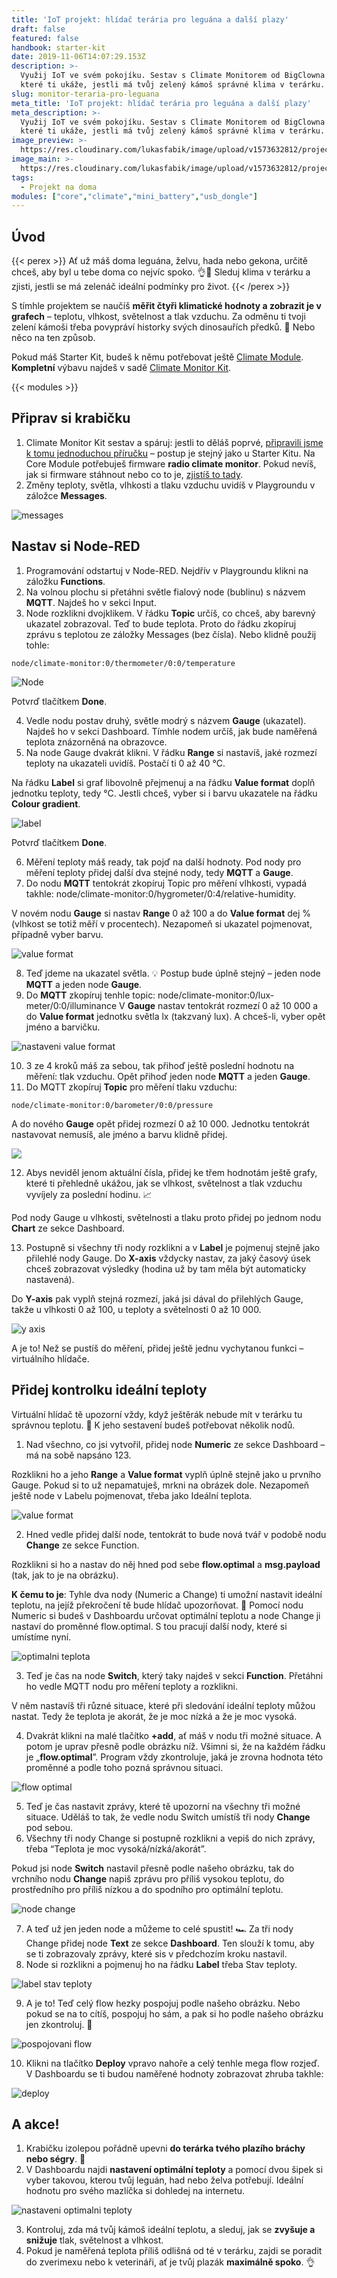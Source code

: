 ```yaml
---
title: 'IoT projekt: hlídač terária pro leguána a další plazy'
draft: false
featured: false
handbook: starter-kit
date: 2019-11-06T14:07:29.153Z
description: >-
  Využij IoT ve svém pokojíku. Sestav s Climate Monitorem od BigClowna zařízení,
  které ti ukáže, jestli má tvůj zelený kámoš správné klima v terárku.
slug: monitor-teraria-pro-leguana
meta_title: 'IoT projekt: hlídač terária pro leguána a další plazy'
meta_description: >-
  Využij IoT ve svém pokojíku. Sestav s Climate Monitorem od BigClowna zařízení,
  které ti ukáže, jestli má tvůj zelený kámoš správné klima v terárku.
image_preview: >-
  https://res.cloudinary.com/lukasfabik/image/upload/v1573632812/projects/Hlidej-prostredi-v-terarku-pro-sveho-leguana/1148307889691628.MOu57c2tmKxDlZFXOp8i_height640.png
image_main: >-
  https://res.cloudinary.com/lukasfabik/image/upload/v1573632812/projects/Hlidej-prostredi-v-terarku-pro-sveho-leguana/1148307889691628.MOu57c2tmKxDlZFXOp8i_height640.png
tags:
  - Projekt na doma
modules: ["core","climate","mini_battery","usb_dongle"]
---
```


## Úvod

{{< perex >}}
Ať už máš doma leguána, želvu, hada nebo gekona, určitě chceš, aby byl u tebe doma co nejvíc spoko. 👌🦎 Sleduj klima v terárku a zjisti, jestli se má zelenáč ideální podmínky pro život.
{{< /perex >}}

S tímhle projektem se naučíš **měřit čtyři klimatické hodnoty a zobrazit je v grafech** – teplotu, vlhkost, světelnost a tlak vzduchu. Za odměnu ti tvoji zelení kámoši třeba povypráví historky svých dinosauřích předků. 🦖 Nebo něco na ten způsob.

Pokud máš Starter Kit, budeš k němu potřebovat ještě [Climate Module](https://obchod.hardwario.cz/climate-module/). **Kompletní** výbavu najdeš v sadě [Climate Monitor Kit](https://obchod.hardwario.cz/climate-monitor-kit/).

{{< modules >}}

## Připrav si krabičku

1. Climate Monitor Kit sestav a spáruj: jestli to děláš poprvé, [připravili jsme k tomu jednoduchou příručku](/cs/handbook/) – postup je stejný jako u Starter Kitu. Na Core Module potřebuješ firmware **radio climate monitor**. Pokud nevíš, jak si firmware stáhnout nebo co to je, [zjistíš to tady](/cs/academy/jak-nahrat-firmware/).
2. Změny teploty, světla, vlhkosti a tlaku vzduchu uvidíš v Playgroundu v záložce **Messages**.

![messages](https://res.cloudinary.com/lukasfabik/image/upload/v1573049733/projects/Hlidej-prostredi-v-terarku-pro-sveho-leguana/image4.png)

## Nastav si Node-RED

1. Programování odstartuj v Node-RED. Nejdřív v Playgroundu klikni na záložku **Functions**.
2. Na volnou plochu si přetáhni světle fialový node (bublinu) s názvem **MQTT**. Najdeš ho v sekci Input.
3. Node rozklikni dvojklikem. V řádku **Topic** určíš, co chceš, aby barevný ukazatel zobrazoval. Teď to bude teplota. Proto do řádku zkopíruj zprávu s teplotou ze záložky Messages (bez čísla). Nebo klidně použij tohle:


```
node/climate-monitor:0/thermometer/0:0/temperature
```

![Node](https://res.cloudinary.com/lukasfabik/image/upload/v1573049733/projects/Hlidej-prostredi-v-terarku-pro-sveho-leguana/image6.png)

Potvrď tlačítkem **Done**.

4. Vedle nodu postav druhý, světle modrý s názvem **Gauge** (ukazatel). Najdeš ho v sekci Dashboard. Tímhle nodem určíš, jak bude naměřená teplota znázorněná na obrazovce.
5. Na node Gauge dvakrát klikni. V řádku **Range** si nastavíš, jaké rozmezí teploty na ukazateli uvidíš. Postačí ti 0 až 40 °C.

Na řádku **Label** si graf libovolně přejmenuj a na řádku **Value format** doplň jednotku teploty, tedy °C. Jestli chceš, vyber si i barvu ukazatele na řádku **Colour gradient**.

![label](https://res.cloudinary.com/lukasfabik/image/upload/v1573049734/projects/Hlidej-prostredi-v-terarku-pro-sveho-leguana/image8.png)

Potvrď tlačítkem **Done**.

6. Měření teploty máš ready, tak pojď na další hodnoty. Pod nody pro měření teploty přidej další dva stejné nody, tedy **MQTT** a **Gauge**.
7. Do nodu **MQTT** tentokrát zkopíruj Topic pro měření vlhkosti, vypadá takhle: node/climate-monitor:0/hygrometer/0:4/relative-humidity.

V novém nodu **Gauge** si nastav **Range** 0 až 100 a do **Value format** dej % (vlhkost se totiž měří v procentech). Nezapomeň si ukazatel pojmenovat, případně vyber barvu.

![value format](https://res.cloudinary.com/lukasfabik/image/upload/v1573049734/projects/Hlidej-prostredi-v-terarku-pro-sveho-leguana/image7.png)

8. Teď jdeme na ukazatel světla. 💡 Postup bude úplně stejný – jeden node **MQTT** a jeden node **Gauge**.
9. Do **MQTT** zkopíruj tenhle topic: node/climate-monitor:0/lux-meter/0:0/illuminance
   V **Gauge** nastav tentokrát rozmezí 0 až 10 000 a do **Value format** jednotku světla lx (takzvaný lux). A chceš-li, vyber opět jméno a barvičku.

![nastaveni value format](https://res.cloudinary.com/lukasfabik/image/upload/v1573049734/projects/Hlidej-prostredi-v-terarku-pro-sveho-leguana/image14.png)

10. 3 ze 4 kroků máš za sebou, tak přihoď ještě poslední hodnotu na měření: tlak vzduchu. Opět přihoď jeden node **MQTT** a jeden **Gauge**.
11. Do MQTT zkopíruj **Topic** pro měření tlaku vzduchu:


```
node/climate-monitor:0/barometer/0:0/pressure
```

A do nového **Gauge** opět přidej rozmezí 0 až 10 000. Jednotku tentokrát nastavovat nemusíš, ale jméno a barvu klidně přidej.

![](https://res.cloudinary.com/lukasfabik/image/upload/v1573049734/projects/Hlidej-prostredi-v-terarku-pro-sveho-leguana/image9.png)

12. Abys neviděl jenom aktuální čísla, přidej ke třem hodnotám ještě grafy, které ti přehledně ukážou, jak se vlhkost, světelnost a tlak vzduchu vyvíjely za poslední hodinu. 📈

Pod nody Gauge u vlhkosti, světelnosti a tlaku proto přidej po jednom nodu **Chart** ze sekce Dashboard.

13. Postupně si všechny tři nody rozklikni a v **Label** je pojmenuj stejně jako přilehlé nody Gauge. Do **X-axis** vždycky nastav, za jaký časový úsek chceš zobrazovat výsledky (hodina už by tam měla být automaticky nastavená).

Do **Y-axis** pak vyplň stejná rozmezí, jaká jsi dával do přilehlých Gauge, takže u vlhkosti 0 až 100, u teploty a světelnosti 0 až 10 000.

![y axis](https://res.cloudinary.com/lukasfabik/image/upload/v1573049733/projects/Hlidej-prostredi-v-terarku-pro-sveho-leguana/image5.png)

A je to! Než se pustíš do měření, přidej ještě jednu vychytanou funkci – virtuálního hlídače.

## Přidej kontrolku ideální teploty

Virtuální hlídač tě upozorní vždy, když ještěrák nebude mít v terárku tu správnou teplotu. 🐍 K jeho sestavení budeš potřebovat několik nodů.

1. Nad všechno, co jsi vytvořil, přidej node **Numeric** ze sekce Dashboard – má na sobě napsáno 123.

Rozklikni ho a jeho **Range** a **Value format** vyplň úplně stejně jako u prvního Gauge. Pokud si to už nepamatuješ, mrkni na obrázek dole. Nezapomeň ještě node v Labelu pojmenovat, třeba jako Ideální teplota.

![value format](https://res.cloudinary.com/lukasfabik/image/upload/v1573049734/projects/Hlidej-prostredi-v-terarku-pro-sveho-leguana/image13.png)

2. Hned vedle přidej další node, tentokrát to bude nová tvář v podobě nodu **Change** ze sekce Function.

Rozklikni si ho a nastav do něj hned pod sebe **flow.optimal** a **msg.payload** (tak, jak to je na obrázku).

**K čemu to je**: Tyhle dva nody (Numeric a Change) ti umožní nastavit ideální teplotu, na jejíž překročení tě bude hlídač upozorňovat. 👮 Pomocí nodu Numeric si budeš v Dashboardu určovat optimální teplotu a node Change ji nastaví do proměnné flow.optimal. S tou pracují další nody, které si umístíme nyní.

![optimalni teplota](https://res.cloudinary.com/lukasfabik/image/upload/v1573049734/projects/Hlidej-prostredi-v-terarku-pro-sveho-leguana/image12.png)

3. Teď je čas na node **Switch**, který taky najdeš v sekci **Function**. Přetáhni ho vedle MQTT nodu pro měření teploty a rozklikni.

V něm nastavíš tři různé situace, které při sledování ideální teploty můžou nastat. Tedy že teplota je akorát, že je moc nízká a že je moc vysoká.

4. Dvakrát klikni na malé tlačítko **+add**, ať máš v nodu tři možné situace. A potom je uprav přesně podle obrázku níž. Všimni si, že na každém řádku je „**flow.optimal**”. Program vždy zkontroluje, jaká je zrovna hodnota této proměnné a podle toho pozná správnou situaci.

![flow optimal](https://res.cloudinary.com/lukasfabik/image/upload/v1573049734/projects/Hlidej-prostredi-v-terarku-pro-sveho-leguana/image10.png)

5. Teď je čas nastavit zprávy, které tě upozorní na všechny tři možné situace. Uděláš to tak, že vedle nodu Switch umístíš tři nody **Change** pod sebou.
6. Všechny tři nody Change si postupně rozklikni a vepiš do nich zprávy, třeba “Teplota je moc vysoká/nízká/akorát”.

Pokud jsi node **Switch** nastavil přesně podle našeho obrázku, tak do vrchního nodu **Change** napiš zprávu pro příliš vysokou teplotu, do prostředního pro příliš nízkou a do spodního pro optimální teplotu.

![node change](https://res.cloudinary.com/lukasfabik/image/upload/v1573049734/projects/Hlidej-prostredi-v-terarku-pro-sveho-leguana/image11.png)

7. A teď už jen jeden node a můžeme to celé spustit! 🏎️ Za tři nody Change přidej node **Text** ze sekce **Dashboard**. Ten slouží k tomu, aby se ti zobrazovaly zprávy, které sis v předchozím kroku nastavil.
8. Node si rozklikni a pojmenuj ho na řádku **Label** třeba Stav teploty.

![label stav teploty](https://res.cloudinary.com/lukasfabik/image/upload/v1573049733/projects/Hlidej-prostredi-v-terarku-pro-sveho-leguana/image1.png)

9. A je to! Teď celý flow hezky pospojuj podle našeho obrázku. Nebo pokud se na to cítíš, pospojuj ho sám, a pak si ho podle našeho obrázku jen zkontroluj. 💪

![pospojovani flow](https://res.cloudinary.com/lukasfabik/image/upload/v1573049733/projects/Hlidej-prostredi-v-terarku-pro-sveho-leguana/image2.png)

10. Klikni na tlačítko **Deploy** vpravo nahoře a celý tenhle mega flow rozjeď. V Dashboardu se ti budou naměřené hodnoty zobrazovat zhruba takhle:

![deploy](https://res.cloudinary.com/lukasfabik/image/upload/v1573049733/projects/Hlidej-prostredi-v-terarku-pro-sveho-leguana/image3.png)

## A akce!

1. Krabičku izolepou pořádně upevni **do terárka tvého plazího bráchy nebo ségry**. 🏡
2. V Dashboardu najdi **nastavení optimální teploty** a pomocí dvou šipek si vyber takovou, kterou tvůj leguán, had nebo želva potřebují. Ideální hodnotu pro svého mazlíčka si dohledej na internetu.

![nastaveni optimalni teploty](https://res.cloudinary.com/lukasfabik/image/upload/v1573049734/projects/Hlidej-prostredi-v-terarku-pro-sveho-leguana/image15.png)

3. Kontroluj, zda má tvůj kámoš ideální teplotu, a sleduj, jak se **zvyšuje a snižuje** tlak, světelnost a vlhkost.
4. Pokud je naměřená teplota příliš odlišná od té v terárku, zajdi se poradit do zverimexu nebo k veterináři, ať je tvůj plazák **maximálně spoko**. 👌
